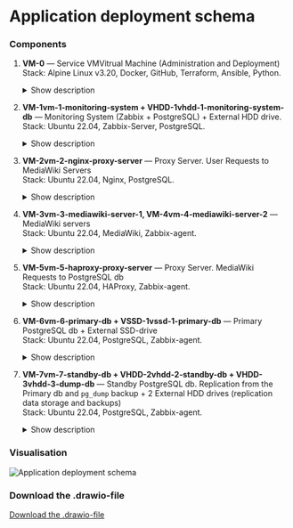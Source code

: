 <!-- ### App deployment schema -->
# Application deployment schema

### Components

1. **VM-0** — Service <span class="tooltip" onclick="showTooltip(event)">VM<span class="tooltip-text">Vitrual Machine</span></span> (Administration and Deployment)  
   Stack: Alpine Linux v3.20, Docker, GitHub, Terraform, Ansible, Python.  

    <details>
    <summary>Show description</summary>

    The administrator uses Docker containers and a GitHub repository for the automated deployment, management, and execution of Python scripts on a service VM.  
    
    The VM serves as an entry point for managing the entire system.
    </details>


2. **<span class="tooltip" onclick="showTooltip(event)">VM-1<span class="tooltip-text">vm-1-monitoring-system</span></span> + <span class="tooltip" onclick="showTooltip(event)">VHDD-1<span class="tooltip-text">vhdd-1-monitoring-system-db</span></span>** — Monitoring System (Zabbix + PostgreSQL) + External HDD drive.  
   Stack: Ubuntu 22.04, Zabbix-Server, PostgreSQL.  

    <details>
    <summary>Show description</summary>

    The monitoring system is responsible for overseeing the state of all infrastructure components.
    The Zabbix server collects and analyzes data from the servers, while PostgreSQL stores the monitoring information.
    Data is written to a mounted hard disk <span class="tooltip" onclick="showTooltip(event)">(VHDD-1)<span class="tooltip-text">vhdd-1-monitoring-system-db</span></span> to prevent data loss in case of a system failure.
    </details>


3. **<span class="tooltip" onclick="showTooltip(event)">VM-2<span class="tooltip-text">vm-2-nginx-proxy-server</span></span>** — Proxy Server. User Requests to MediaWiki Servers  
   Stack: Ubuntu 22.04, Nginx, PostgreSQL.  

    <details>
    <summary>Show description</summary>

    The Nginx proxy server distributes the load between the MediaWiki servers (<span class="tooltip" onclick="showTooltip(event)">VM-3<span class="tooltip-text">vm-3-mediawiki-server-1</span></span> and <span class="tooltip" onclick="showTooltip(event)">VM-4<span class="tooltip-text">vm-4-mediawiki-server-2</span></span>) to ensure the smooth operation of the service.
    </details>

4. **<span class="tooltip" onclick="showTooltip(event)">VM-3<span class="tooltip-text">vm-3-mediawiki-server-1</span></span>, <span class="tooltip" onclick="showTooltip(event)">VM-4<span class="tooltip-text">vm-4-mediawiki-server-2</span></span>** — MediaWiki servers  
   Stack: Ubuntu 22.04, MediaWiki, Zabbix-agent.  

    <details>
    <summary>Show description</summary>

    The MediaWiki servers handle user requests and read from and write data to the PostgreSQL database.
    </details>




5. **<span class="tooltip" onclick="showTooltip(event)">VM-5<span class="tooltip-text">vm-5-haproxy-proxy-server</span></span>** — Proxy Server. MediaWiki Requests to PostgreSQL db  
   Stack: Ubuntu 22.04, HAProxy, Zabbix-agent. 

    <details>
    <summary>Show description</summary>
    
    The HAProxy proxy server is responsible for distributing requests from the MediaWiki servers between the <span class="tooltip" onclick="showTooltip(event)">Primary PostgreSQL<span class="tooltip-text">vm-6-primary-db</span></span> and <span class="tooltip" onclick="showTooltip(event)">Standby PostgreSQL<span class="tooltip-text">vm-7-standby-db</span></span> databases.
    </details>

6. **<span class="tooltip" onclick="showTooltip(event)">VM-6<span class="tooltip-text">vm-6-primary-db</span></span> + <span class="tooltip" onclick="showTooltip(event)">VSSD-1<span class="tooltip-text">vssd-1-primary-db</span></span>** — Primary PostgreSQL db + External SSD-drive  
   Stack: Ubuntu 22.04, PostgreSQL, Zabbix-agent.  

    <details>
    <summary>Show description</summary>
    
    The <span class="tooltip" onclick="showTooltip(event)">Primary PostgreSQL db<span class="tooltip-text">vm-6-primary-db</span></span> handles read/write requests coming through HAProxy. The data is stored on a dedicated <span class="tooltip" onclick="showTooltip(event)">VSSD-1<span class="tooltip-text">vssd-1-primary-db</span></span> to enhance the speed of data processing.
    </details>


7. **<span class="tooltip" onclick="showTooltip(event)">VM-7<span class="tooltip-text">vm-7-standby-db</span></span> + <span class="tooltip" onclick="showTooltip(event)">VHDD-2<span class="tooltip-text">vhdd-2-standby-db</span></span> + <span class="tooltip" onclick="showTooltip(event)">VHDD-3<span class="tooltip-text">vhdd-3-dump-db</span></span>** — Standby PostgreSQL db. Replication from the Primary db and ``pg_dump`` backup + 2 External HDD drives (replication data storage and backups)  
   Stack: Ubuntu 22.04, PostgreSQL, Zabbix-agent.

    <details>
    <summary>Show description</summary>
    
    The <span class="tooltip" onclick="showTooltip(event)">Standby PostgreSQL db<span class="tooltip-text">vm-7-standby-db</span></span> performs asynchronous data replication from the <span class="tooltip" onclick="showTooltip(event)">Primary PostgreSQL db<span class="tooltip-text">vm-6-primary-db</span></span> to <span class="tooltip" onclick="showTooltip(event)">VHDD-2<span class="tooltip-text">vhdd-2-standby-db</span></span>.  
    This allows for a quick failover in case the <span class="tooltip" onclick="showTooltip(event)">Primary PostgreSQL db<span class="tooltip-text">vm-6-primary-db</span></span> fails.

    The ``pg_dump`` utility is used for backups on <span class="tooltip" onclick="showTooltip(event)">VHDD-3<span class="tooltip-text">vhdd-3-dump-db</span></span>.  
    This enables restoring the database to a specific point in time, which can be useful if the database has been compromised by malware that has already replicated to both databases.
    </details>

### Visualisation

<img src="../assets/images/2. app_deploy_schema_v4.svg" alt="Application deployment schema"/>

### Download the .drawio-file

<a href="../assets/files/2. app_deploy_schema_v4.drawio" download="app_deploy_schema.drawio">Download the .drawio-file</a>